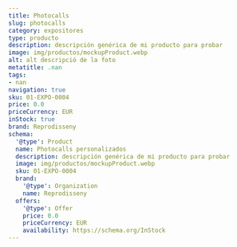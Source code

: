 ```yaml
---
title: Photocalls
slug: photocalls
category: expositores
type: producto
description: descripción genérica de mi producto para probar
image: img/productos/mockupProduct.webp
alt: alt descripció de la foto
metatitle: .nan
tags:
- nan
navigation: true
sku: 01-EXPO-0004
price: 0.0
priceCurrency: EUR
inStock: true
brand: Reprodisseny
schema:
  '@type': Product
  name: Photocalls personalizados
  description: descripción genérica de mi producto para probar
  image: img/productos/mockupProduct.webp
  sku: 01-EXPO-0004
  brand:
    '@type': Organization
    name: Reprodisseny
  offers:
    '@type': Offer
    price: 0.0
    priceCurrency: EUR
    availability: https://schema.org/InStock
---
```

